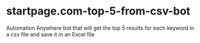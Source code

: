 # startpage.com-top-5-from-csv-bot
Automation Anywhere bot that will get the top 5 results for each keyword in a csv file and save it in an Excel file
